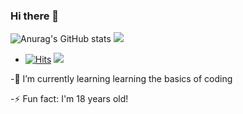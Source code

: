 ### Hi there 👋
![Anurag's GitHub stats](https://github-readme-stats.vercel.app/api?username=YoonPink&show_icons=true&theme=jolly)
![](https://img.shields.io/badge/-Archisketch-ffddff?style=flat&logo=&link=)
- [![Hits](https://hits.seeyoufarm.com/api/count/incr/badge.svg?url=https%3A%2F%2Fgithub.com%2FYoonPink&count_bg=%23FFDDFF&title_bg=%23555555&icon=&icon_color=%23FFA0FF&title=hits&edge_flat=false)](https://hits.seeyoufarm.com)
![](https://img.shields.io/github/followers/YoonPink?color=ffddff&logoColor=ffddff&style=social)
</a>
-🌱 I’m currently learning learning the basics of coding

-⚡ Fun fact: I'm 18 years old!
